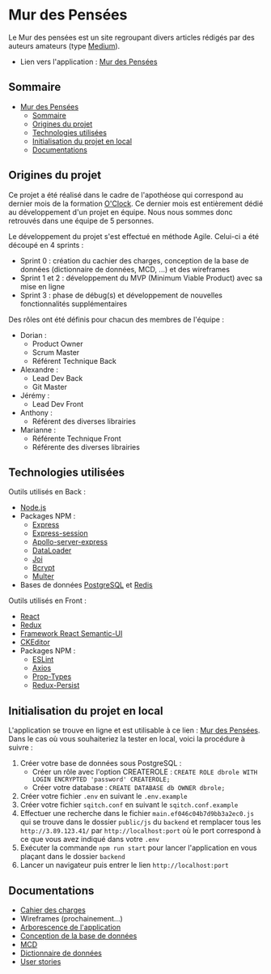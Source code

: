 # Mur des Pensées

Le Mur des pensées est un site regroupant divers articles rédigés par des auteurs amateurs (type [Medium](https://medium.com/france)).

- Lien vers l'application : [Mur des Pensées](http://3.89.123.41/)

## Sommaire

- [Mur des Pensées](#mur-des-pensées)
  - [Sommaire](#sommaire)
  - [Origines du projet](#origines-du-projet)
  - [Technologies utilisées](#technologies-utilisées)
  - [Initialisation du projet en local](#initialisation-du-projet-en-local)
  - [Documentations](#documentations)

## Origines du projet

Ce projet a été réalisé dans le cadre de l'apothéose qui correspond au dernier mois de la formation [O'Clock](https://oclock.io/). Ce dernier mois est entièrement dédié au développement d'un projet en équipe. Nous nous sommes donc retrouvés dans une équipe de 5 personnes.

Le développement du projet s'est effectué en méthode Agile. Celui-ci a été découpé en 4 sprints :

- Sprint 0 : création du cachier des charges, conception de la base de données (dictionnaire de données, MCD, ...) et des wireframes
- Sprint 1 et 2 : développement du MVP (Minimum Viable Product) avec sa mise en ligne
- Sprint 3 : phase de débug(s) et développement de nouvelles fonctionnalités supplémentaires

Des rôles ont été définis pour chacun des membres de l'équipe :

- Dorian :
  - Product Owner
  - Scrum Master
  - Référent Technique Back
- Alexandre :
  - Lead Dev Back
  - Git Master
- Jérémy :
  - Lead Dev Front
- Anthony :
  - Référent des diverses librairies
- Marianne :
  - Référente Technique Front
  - Référente des diverses librairies

## Technologies utilisées

Outils utilisés en Back :

- [Node.js](https://nodejs.org/)
- Packages NPM :
  - [Express](https://www.npmjs.com/package/express)
  - [Express-session](https://www.npmjs.com/package/express-session)
  - [Apollo-server-express](https://www.npmjs.com/package/apollo-server-express)
  - [DataLoader](https://www.npmjs.com/package/dataloader)
  - [Joi](https://www.npmjs.com/package/joi)
  - [Bcrypt](https://www.npmjs.com/package/bcrypt)
  - [Multer](https://www.npmjs.com/package/multer)
- Bases de données [PostgreSQL](https://www.postgresql.org/) et [Redis](https://redis.io/)

Outils utilisés en Front :

- [React](https://fr.reactjs.org/)
- [Redux](https://redux.js.org/)
- [Framework React Semantic-UI](https://react.semantic-ui.com/)
- [CKEditor](https://ckeditor.com/)
- Packages NPM :
  - [ESLint](https://www.npmjs.com/package/eslint)
  - [Axios](https://www.npmjs.com/package/axios)
  - [Prop-Types](https://www.npmjs.com/package/prop-types)
  - [Redux-Persist](https://www.npmjs.com/package/redux-persist)

## Initialisation du projet en local

L'application se trouve en ligne et est utilisable à ce lien : [Mur des Pensées](http://3.89.123.41/). Dans le cas où vous souhaiteriez la tester en local, voici la procédure à suivre :

1. Créer votre base de données sous PostgreSQL :
   - Créer un rôle avec l'option CREATEROLE : `CREATE ROLE dbrole WITH LOGIN ENCRYPTED 'password' CREATEROLE;`
   - Créer votre database : `CREATE DATABASE db OWNER dbrole;`
2. Créer votre fichier `.env` en suivant le `.env.example`
3. Créer votre fichier `sqitch.conf` en suivant le `sqitch.conf.example`
4. Effectuer une recherche dans le fichier `main.ef046c04b7d9bb3a2ec0.js` qui se trouve dans le dossier `public/js` du `backend` et remplacer tous les `http://3.89.123.41/` par `http://localhost:port` où le port correspond à ce que vous avez indiqué dans votre `.env`
5. Exécuter la commande `npm run start` pour lancer l'application en vous plaçant dans le dossier `backend`
6. Lancer un navigateur puis entrer le lien `http://localhost:port`

## Documentations

- [Cahier des charges](docs/specifications.md)
- Wireframes (prochainement...)
- [Arborescence de l'application](docs/tree_structure.png)
- [Conception de la base de données](docs/database_conception.md)
- [MCD](docs/MCD.svg)
- [Dictionnaire de données](docs/data_dictionary.md)
- [User stories](docs/user_stories.md)
